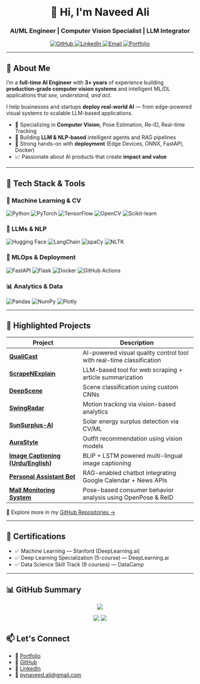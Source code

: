 <h1 align="center">👋 Hi, I'm Naveed Ali</h1>
<h3 align="center">AI/ML Engineer | Computer Vision Specialist | LLM Integrator</h3>

<p align="center">
  <a href="https://github.com/AliNaveed01">
    <img src="https://img.shields.io/github/followers/AliNaveed01?label=GitHub&style=social" alt="GitHub">
  </a>
  <a href="https://www.linkedin.com/in/naveed-ali-l201244/">
    <img src="https://img.shields.io/badge/LinkedIn-blue?style=flat-square&logo=linkedin&logoColor=white" alt="LinkedIn">
  </a>
  <a href="mailto:pynaveed.ali@gmail.com">
    <img src="https://img.shields.io/badge/Email-grey?style=flat-square&logo=gmail&logoColor=white" alt="Email">
  </a>
  <a href="https://naveed-portfolio.pages.dev/">
    <img src="https://img.shields.io/badge/Portfolio-Visit-informational?style=flat-square&logo=google-chrome" alt="Portfolio">
  </a>
</p>

---

## 🧠 About Me

I’m a **full-time AI Engineer** with **3+ years** of experience building **production-grade computer vision systems** and intelligent ML/DL applications that _see, understand, and act_.

I help businesses and startups **deploy real-world AI** — from edge-powered visual systems to scalable LLM-based applications.

- 🧿 Specializing in **Computer Vision**, Pose Estimation, Re-ID, Real-time Tracking  
- 🤖 Building **LLM & NLP-based** intelligent agents and RAG pipelines  
- 🚀 Strong hands-on with **deployment** (Edge Devices, ONNX, FastAPI, Docker)  
- 📈 Passionate about AI products that create **impact and value**

---

## 🧰 Tech Stack & Tools

### 🔬 Machine Learning & CV
![Python](https://img.shields.io/badge/Python-3776AB?style=for-the-badge&logo=python&logoColor=white)
![PyTorch](https://img.shields.io/badge/PyTorch-EE4C2C?style=for-the-badge&logo=pytorch&logoColor=white)
![TensorFlow](https://img.shields.io/badge/TensorFlow-FF6F00?style=for-the-badge&logo=tensorflow&logoColor=white)
![OpenCV](https://img.shields.io/badge/OpenCV-5C3EE8?style=for-the-badge&logo=opencv&logoColor=white)
![Scikit-learn](https://img.shields.io/badge/Scikit--Learn-F7931E?style=for-the-badge&logo=scikit-learn&logoColor=white)

### 💬 LLMs & NLP
![Hugging Face](https://img.shields.io/badge/HuggingFace-F9A03C?style=for-the-badge&logo=huggingface&logoColor=black)
![LangChain](https://img.shields.io/badge/LangChain-blueviolet?style=for-the-badge)
![spaCy](https://img.shields.io/badge/spaCy-09A3D5?style=for-the-badge)
![NLTK](https://img.shields.io/badge/NLTK-008080?style=for-the-badge)

### 🧱 MLOps & Deployment
![FastAPI](https://img.shields.io/badge/FastAPI-009688?style=for-the-badge&logo=fastapi&logoColor=white)
![Flask](https://img.shields.io/badge/Flask-000000?style=for-the-badge&logo=flask&logoColor=white)
![Docker](https://img.shields.io/badge/Docker-2496ED?style=for-the-badge&logo=docker&logoColor=white)
![GitHub Actions](https://img.shields.io/badge/GitHub%20Actions-2088FF?style=for-the-badge&logo=github-actions&logoColor=white)

### 📊 Analytics & Data
![Pandas](https://img.shields.io/badge/Pandas-150458?style=for-the-badge&logo=pandas&logoColor=white)
![NumPy](https://img.shields.io/badge/Numpy-013243?style=for-the-badge&logo=numpy&logoColor=white)
![Plotly](https://img.shields.io/badge/Plotly-3F4F75?style=for-the-badge&logo=plotly&logoColor=white)

---

## 📂 Highlighted Projects

| Project | Description |
|--------|-------------|
| [**QualiCast**](https://github.com/AliNaveed01/QualiCast) | AI-powered visual quality control tool with real-time classification |
| [**ScrapeNExplain**](https://github.com/AliNaveed01/ScrapeNExplain) | LLM-based tool for web scraping + article summarization |
| [**DeepScene**](https://github.com/AliNaveed01/DeepScene) | Scene classification using custom CNNs |
| [**SwingRadar**](https://github.com/AliNaveed01/SwingRadar) | Motion tracking via vision-based analytics |
| [**SunSurplus-AI**](https://github.com/AliNaveed01/SunSurplus-AI) | Solar energy surplus detection via CV/ML |
| [**AuraStyle**](https://github.com/AliNaveed01/AuraStyle) | Outfit recommendation using vision models |
| [**Image Captioning (Urdu/English)**](https://github.com/AliNaveed01/ImageCaptioning-Urdu) | BLIP + LSTM powered multi-lingual image captioning |
| [**Personal Assistant Bot**](https://github.com/AliNaveed01/Personal-Assistant-LLM) | RAG-enabled chatbot integrating Google Calendar + News APIs |
| [**Mall Monitoring System**](https://github.com/AliNaveed01/Mall-Monitoring) | Pose-based consumer behavior analysis using OpenPose & ReID |

📁 Explore more in my [GitHub Repositories →](https://github.com/AliNaveed01?tab=repositories)

---

## 🏅 Certifications

- ✅ Machine Learning — Stanford (DeepLearning.ai)
- ✅ Deep Learning Specialization (5-course) — DeepLearning.ai
- ✅ Data Science Skill Track (9 courses) — DataCamp

---

## 📊 GitHub Summary

<p align="center">
  <img src="https://raw.githubusercontent.com/AliNaveed01/AliNaveed01/gh-profile-summary-cards-output/profile-summary-card-output/github_dark/3-stats.svg" />
</p>


<p align="center">
  <img src="https://raw.githubusercontent.com/AliNaveed01/AliNaveed01/gh-profile-summary-cards-output/profile-summary-card-output/github_dark/1-repos-per-language.svg" />
  <img src="https://raw.githubusercontent.com/AliNaveed01/AliNaveed01/gh-profile-summary-cards-output/profile-summary-card-output/github_dark/2-most-commit-language.svg" />
</p>



## 📫 Let's Connect

- 💼 [Portfolio](https://naveed-portfolio.pages.dev/)
- 🐙 [GitHub](https://github.com/AliNaveed01)
- 🔗 [LinkedIn](https://www.linkedin.com/in/naveed-ali-l201244/)
- 📧 pynaveed.ali@gmail.com
